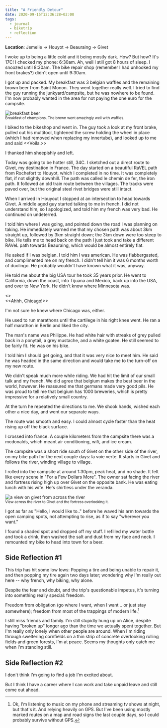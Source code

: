 ```yaml
---
title: "A Friendly Detour"
date: 2020-09-15T12:36:28+02:00
tags:
  - journal
  - biketrip
  - reflection
---
```


**Location**: Jemelle -> Houyot -> Beauraing -> Givet

I woke up to being a little cold and it being mostly dark. How? But how? It's
17C! I checked my phone: 6:30am. Ah, well I still got 8 hours of sleep. I
snoozed until 8:30am. The bike repair shop (remember I had unhooked my front
brakes?) didn't open until 9:30am.

I got up and packed. My breakfast was 3 belgian waffles and the remaining brown
beer from Saint Monon. They went together really well. I tried to find the guy
running the junkyard/campsite, but he was nowhere to be found. I'm now probably
wanted in the area for not paying the one euro for the campsite.

<img style="max-width: 90%; width: auto; height: auto;" src="/images/jemelle_breakfast.jpg" alt="breakfast beer">
<figcaption><small>Breakfast of champions. The brown went amazingly well with waffles.</small></figcaption>

I biked to the bikeshop and went in. The guy took a look at my front brake,
pulled out his multitool, tightened the screw holding the wheel in place (which
I had removed when replacing my innertube), and looked up to me and said <<Voila.>>

I thanked him sheepishly and left.

Today was going to be hotter still, 34C. I sketched out a direct route to
Givet, my destination in France. The day started on a beautiful RaVEL path from
Rochefort to Houyot, which I completed in no time. It was completely flat, if
not slightly downhill. The path was called le chemin de fer, the iron path. It
followed an old train route between the villages. The tracks were paved over,
but the original steel rivet bridges were still intact.

When I arrived in Houyout I stopped at an intersection to head towards Givet. A
middle aged guy started talking to me in french. I did not understand him, so I
apologized, and told him my french was very bad. He continued on undeterred.

I told him where I was going, and pointed down the road I was planning on
taking. He immediately warned me that my chosen path was about 3km straight up,
followed by 3km straight down; the 3km down were too steep to bike. He tells me
to head back on the path I just took and take a different RAVeL path towards
Beauraing, which would be almost entirely flat.

He asked if I was belgian. I told him I was american. He was flabbergasted, and
complimented me on my french. I didn't tell him it was 6 months worth of
duolingo. He probably wouldn't have known what it was, anyway.

He told me about the big USA tour he took 35 years prior. He went to
California, down the coast, into Tijuana and Mexico, back up into the USA, and
over to New York. He didn't know where Minnesota was.

<<Pas loin de Chicago.>><br>
<<Ahhh, Chicago!>><br>

I'm not sure he knew where Chicago was, either.

He used to run marathons until the cartilege in his right knee went. He ran a
half marathon in Berlin and liked the city.

The man's name was Philippe. He had white hair with streaks of grey pulled back
in a ponytail, a grey mustache, and a white goatee. He still seemed to be
fairly fit. He was on his bike.

I told him I should get going, and that it was very nice to meet him. He said
he was headed in the same direction and would take me to the turn-off on my new
route.

We didn't speak much more while riding. We had hit the limit of our small talk
and my french. We did agree that belgium makes the best beer in the world,
however. He reassured me that germans made very good pils. He was proud to tell
me that belgium has 1000 breweries, which is pretty impressive for a relatively
small country.

At the turn he repeated the directions to me. We shook hands, wished each other
a nice day, and went our separate ways.

The route was smooth and easy. I could almost cycle faster than the heat rising
up off the black surface.

I crossed into france. A couple kilometers from the campsite there was a
mcdonalds, which meant air conditioning, wifi, and ice cream.

The campsite was a short ride south of Givet on the other side of the river, on
my bike path for the next couple days: la voie verte. It starts in Givet and
follows the river, winding village to village.

I rolled into the campsite at around 1:30pm, peak heat, and no shade. It felt
like every scene in "For a Few Dollars More". The owner sat facing the river
and fortress rising high up over Givet on the opposite bank.  He was eating
lunch with his wife. He's shirtless under the veranda.

<img style="max-width: 100%; width: auto; height: auto;" src="/images/givet_river.jpg" alt="a view on givet from across the river">
<figcaption><small>View across the river to Givet and the fortress overlooking it.</small></figcaption>

I got as far as "Hello, I would like to.." before he waved his arm towards the
open camping spots, not attempting to rise, as if to say "wherever you want."

I found a shaded spot and dropped off my stuff. I refilled my water bottle and
took a drink, then washed the salt and dust from my face and neck. I remounted
my bike to head into town for a beer.

## Side Reflection #1

This trip has hit some low lows: Popping a tire and being unable to repair it,
and then popping my tire again two days later; wondering why I'm really out
here -- why french, why biking, why alone.

Despite the fear and doubt, and the trip's questionable impetus, it's turning
into something really special: freedom.

Freedom from obligation (go where I want, when I want .. or just stay
somewhere); freedom from most of the trappings of modern life.[^1]

I still miss friends and family. I'm still stupidly hung up on Alice, despite
having "broken up" longer ago than the time we actually spent together. But I'm
really only lonely when other people are around. When I'm riding through
sweltering cornfields on a thin strip of concrete overlooking rolling fields
and green forests, I'm at peace. Seems my thoughts only catch me when I'm
standing still.

## Side Reflection #2

I don't think I'm going to find a job I'm excited about.

But I think I have a career where I can work and take unpaid leave and still
come out ahead.

[^1]: Ok, I'm listening to music on my phone and streaming tv shows at night,
  but that's it. And relying heavily on GPS. But I've been using mostly marked
  routes on a map and road signs the last couple days, so I could probably
  survive without GPS.
